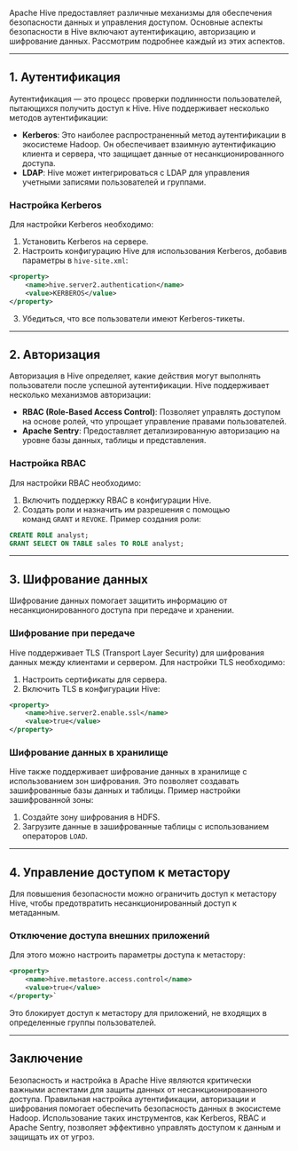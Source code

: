 
Apache Hive предоставляет различные механизмы для обеспечения безопасности данных и управления доступом. Основные аспекты безопасности в Hive включают аутентификацию, авторизацию и шифрование данных. Рассмотрим подробнее каждый из этих аспектов.

---
## 1. Аутентификация

Аутентификация — это процесс проверки подлинности пользователей, пытающихся получить доступ к Hive. Hive поддерживает несколько методов аутентификации:

- **Kerberos**: Это наиболее распространенный метод аутентификации в экосистеме Hadoop. Он обеспечивает взаимную аутентификацию клиента и сервера, что защищает данные от несанкционированного доступа.
- **LDAP**: Hive может интегрироваться с LDAP для управления учетными записями пользователей и группами.
### Настройка Kerberos
Для настройки Kerberos необходимо:
1. Установить Kerberos на сервере.
2. Настроить конфигурацию Hive для использования Kerberos, добавив параметры в `hive-site.xml`:
``` xml
<property>     
	<name>hive.server2.authentication</name>    
	<value>KERBEROS</value> 
</property>
```
3. Убедиться, что все пользователи имеют Kerberos-тикеты.
---
## 2. Авторизация

Авторизация в Hive определяет, какие действия могут выполнять пользователи после успешной аутентификации. Hive поддерживает несколько механизмов авторизации:

- **RBAC (Role-Based Access Control)**: Позволяет управлять доступом на основе ролей, что упрощает управление правами пользователей.
- **Apache Sentry**: Предоставляет детализированную авторизацию на уровне базы данных, таблицы и представления.

### Настройка RBAC
Для настройки RBAC необходимо:
1. Включить поддержку RBAC в конфигурации Hive.
2. Создать роли и назначить им разрешения с помощью команд `GRANT` и `REVOKE`.
Пример создания роли:
```sql
CREATE ROLE analyst; 
GRANT SELECT ON TABLE sales TO ROLE analyst;
```
---
## 3. Шифрование данных

Шифрование данных помогает защитить информацию от несанкционированного доступа при передаче и хранении.
### Шифрование при передаче
Hive поддерживает TLS (Transport Layer Security) для шифрования данных между клиентами и сервером. Для настройки TLS необходимо:
1. Настроить сертификаты для сервера.
2. Включить TLS в конфигурации Hive:
```xml
<property>     
	<name>hive.server2.enable.ssl</name>    
	<value>true</value> 
</property>
```
### Шифрование данных в хранилище
Hive также поддерживает шифрование данных в хранилище с использованием зон шифрования. Это позволяет создавать зашифрованные базы данных и таблицы.
Пример настройки зашифрованной зоны:
1. Создайте зону шифрования в HDFS.
2. Загрузите данные в зашифрованные таблицы с использованием операторов `LOAD`.

---
## 4. Управление доступом к метастору
Для повышения безопасности можно ограничить доступ к метастору Hive, чтобы предотвратить несанкционированный доступ к метаданным.
### Отключение доступа внешних приложений
Для этого можно настроить параметры доступа к метастору:

```xml
<property>     
	<name>hive.metastore.access.control</name>    
	<value>true</value> 
</property>`
```
Это блокирует доступ к метастору для приложений, не входящих в определенные группы пользователей.

---
## Заключение

Безопасность и настройка в Apache Hive являются критически важными аспектами для защиты данных от несанкционированного доступа. Правильная настройка аутентификации, авторизации и шифрования помогает обеспечить безопасность данных в экосистеме Hadoop. Использование таких инструментов, как Kerberos, RBAC и Apache Sentry, позволяет эффективно управлять доступом к данным и защищать их от угроз.